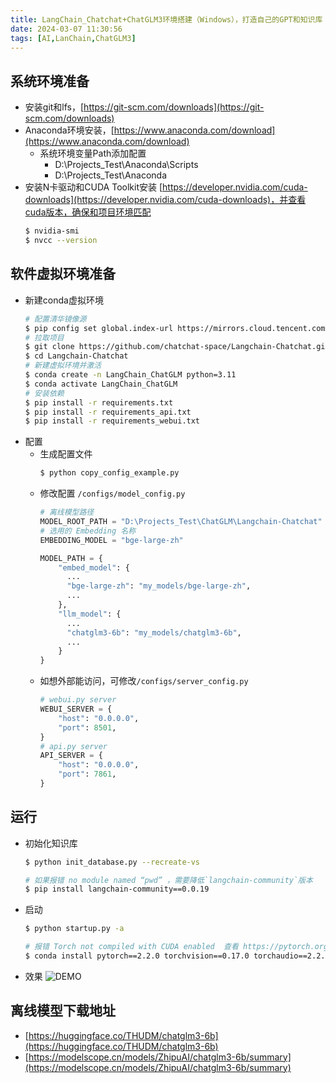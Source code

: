```yaml
---
title: LangChain_Chatchat+ChatGLM3环境搭建（Windows），打造自己的GPT和知识库
date: 2024-03-07 11:30:56
tags: [AI,LanChain,ChatGLM3]
---
```


## 系统环境准备
* 安装git和lfs，[https://git-scm.com/downloads](https://git-scm.com/downloads)
* Anaconda环境安装，[https://www.anaconda.com/download](https://www.anaconda.com/download)
  - 系统环境变量Path添加配置
    - D:\Projects_Test\Anaconda\Scripts
    - D:\Projects_Test\Anaconda
* 安装N卡驱动和CUDA Toolkit安装 [https://developer.nvidia.com/cuda-downloads](https://developer.nvidia.com/cuda-downloads)，并查看cuda版本，确保和项目环境匹配
  ```bash
  $ nvidia-smi
  $ nvcc --version
  ```

## 软件虚拟环境准备
* 新建conda虚拟环境
  ```bash
  # 配置清华镜像源
  $ pip config set global.index-url https://mirrors.cloud.tencent.com/pypi/simple/
  # 拉取项目
  $ git clone https://github.com/chatchat-space/Langchain-Chatchat.git
  $ cd Langchain-Chatchat
  # 新建虚拟环境并激活
  $ conda create -n LangChain_ChatGLM python=3.11
  $ conda activate LangChain_ChatGLM
  # 安装依赖
  $ pip install -r requirements.txt 
  $ pip install -r requirements_api.txt
  $ pip install -r requirements_webui.txt 
  ```
* 配置
  - 生成配置文件
    ```bash
    $ python copy_config_example.py
    ```
  - 修改配置 `/configs/model_config.py`
    ```py
    # 离线模型路径
    MODEL_ROOT_PATH = "D:\Projects_Test\ChatGLM\Langchain-Chatchat"
    # 选用的 Embedding 名称
    EMBEDDING_MODEL = "bge-large-zh"

    MODEL_PATH = {
        "embed_model": {
          ...
          "bge-large-zh": "my_models/bge-large-zh",
          ...
        },
        "llm_model": {
          ...
          "chatglm3-6b": "my_models/chatglm3-6b",
          ...
        }
    }
    ```
  - 如想外部能访问，可修改`/configs/server_config.py`
    ```py
    # webui.py server
    WEBUI_SERVER = {
        "host": "0.0.0.0",
        "port": 8501,
    }
    # api.py server
    API_SERVER = {
        "host": "0.0.0.0",
        "port": 7861,
    }

## 运行
* 初始化知识库
  ```bash
  $ python init_database.py --recreate-vs

  # 如果报错 no module named “pwd” ，需要降低`langchain-community`版本
  $ pip install langchain-community==0.0.19
  ```
* 启动
  ```bash
  $ python startup.py -a

  # 报错 Torch not compiled with CUDA enabled  查看 https://pytorch.org/get-started/previous-versions/
  $ conda install pytorch==2.2.0 torchvision==0.17.0 torchaudio==2.2.0 pytorch-cuda=12.1 -c pytorch -c nvidia
  ```
* 效果
![DEMO](https://biake.vip/images/lanchain_demo.gif)


## 离线模型下载地址
* [https://huggingface.co/THUDM/chatglm3-6b](https://huggingface.co/THUDM/chatglm3-6b)
* [https://modelscope.cn/models/ZhipuAI/chatglm3-6b/summary](https://modelscope.cn/models/ZhipuAI/chatglm3-6b/summary)